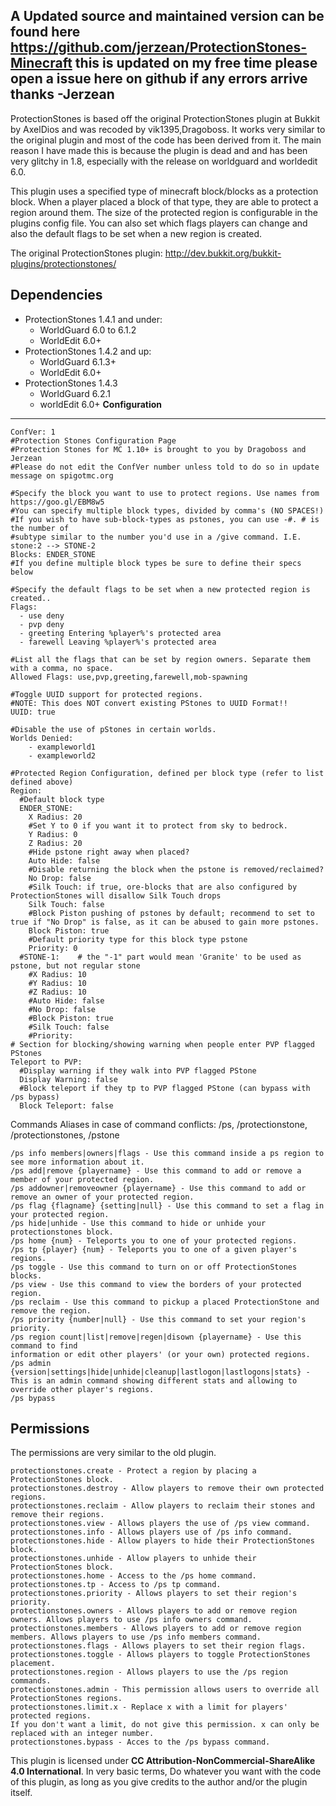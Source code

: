 A Updated source and maintained version can be found here https://github.com/jerzean/ProtectionStones-Minecraft
this is updated on my free time please open a issue here on github if any errors arrive
        thanks
            -Jerzean
-------------

ProtectionStones is based off the original ProtectionStones plugin at Bukkit by AxelDios and was recoded by vik1395,Dragoboss. It works very similar to the original plugin and most of the code has been derived from it. The main reason I have made this is because the plugin is dead and and has been very glitchy in 1.8, especially with the release on worldguard and worldedit 6.0.

This plugin uses a specified type of minecraft block/blocks as a protection block. When a player placed a block of that type, they are able to protect a region around them. The size of the protected region is configurable in the plugins config file. You can also set which flags players can change and also the default flags to be set when a new region is created.

The original ProtectionStones plugin: http://dev.bukkit.org/bukkit-plugins/protectionstones/

**Dependencies**
-------------
* ProtectionStones 1.4.1 and under:
  * WorldGuard 6.0 to 6.1.2
  * WorldEdit 6.0+
* ProtectionStones 1.4.2 and up:
  * WorldGuard 6.1.3+
  * WorldEdit 6.0+
* ProtectionStones 1.4.3
  * WorldGuard 6.2.1
  * worldEdit 6.0+
**Configuration**
-------------

    ConfVer: 1
    #Protection Stones Configuration Page
    #Protection Stones for MC 1.10+ is brought to you by Dragoboss and Jerzean
    #Please do not edit the ConfVer number unless told to do so in update message on spigotmc.org
    
    #Specify the block you want to use to protect regions. Use names from https://goo.gl/EBM8w5
    #You can specify multiple block types, divided by comma's (NO SPACES!)
    #If you wish to have sub-block-types as pstones, you can use -#. # is the number of
    #subtype similar to the number you'd use in a /give command. I.E. stone:2 --> STONE-2
    Blocks: ENDER_STONE
    #If you define multiple block types be sure to define their specs below
    
    #Specify the default flags to be set when a new protected region is created..
    Flags:
      - use deny
      - pvp deny
      - greeting Entering %player%'s protected area
      - farewell Leaving %player%'s protected area
    
    #List all the flags that can be set by region owners. Separate them with a comma, no space.
    Allowed Flags: use,pvp,greeting,farewell,mob-spawning
    
    #Toggle UUID support for protected regions.
    #NOTE: This does NOT convert existing PStones to UUID Format!!
    UUID: true
    
    #Disable the use of pStones in certain worlds.
    Worlds Denied:
        - exampleworld1
        - exampleworld2
    
    #Protected Region Configuration, defined per block type (refer to list defined above)
    Region:
      #Default block type
      ENDER_STONE:
        X Radius: 20
        #Set Y to 0 if you want it to protect from sky to bedrock.
        Y Radius: 0
        Z Radius: 20
        #Hide pstone right away when placed?
        Auto Hide: false
        #Disable returning the block when the pstone is removed/reclaimed?
        No Drop: false
        #Silk Touch: if true, ore-blocks that are also configured by ProtectionStones will disallow Silk Touch drops
        Silk Touch: false
        #Block Piston pushing of pstones by default; recommend to set to true if "No Drop" is false, as it can be abused to gain more pstones.
        Block Piston: true
        #Default priority type for this block type pstone
        Priority: 0
      #STONE-1:    # the "-1" part would mean 'Granite' to be used as pstone, but not regular stone
        #X Radius: 10
        #Y Radius: 10
        #Z Radius: 10
        #Auto Hide: false
        #No Drop: false
        #Block Piston: true
        #Silk Touch: false
        #Priority: 
    # Section for blocking/showing warning when people enter PVP flagged PStones
    Teleport to PVP:
      #Display warning if they walk into PVP flagged PStone
      Display Warning: false
      #Block teleport if they tp to PVP flagged PStone (can bypass with /ps bypass)
      Block Teleport: false

Commands
Aliases in case of command conflicts: /ps, /protectionstone, /protectionstones, /pstone

    /ps info members|owners|flags - Use this command inside a ps region to see more information about it.
    /ps add|remove {playername} - Use this command to add or remove a member of your protected region.
    /ps addowner|removeowner {playername} - Use this command to add or remove an owner of your protected region.
    /ps flag {flagname} {setting|null} - Use this command to set a flag in your protected region.
    /ps hide|unhide - Use this command to hide or unhide your protectionstones block.
    /ps home {num} - Teleports you to one of your protected regions.
    /ps tp {player} {num} - Teleports you to one of a given player's regions.
    /ps toggle - Use this command to turn on or off ProtectionStones blocks.
    /ps view - Use this command to view the borders of your protected region.
    /ps reclaim - Use this command to pickup a placed ProtectionStone and remove the region.
    /ps priority {number|null} - Use this command to set your region's priority.
    /ps region count|list|remove|regen|disown {playername} - Use this command to find
    information or edit other players' (or your own) protected regions.
    /ps admin {version|settings|hide|unhide|cleanup|lastlogon|lastlogons|stats} - This is an admin command showing different stats and allowing to override other player's regions.
    /ps bypass
    

**Permissions**
-----------

The permissions are very similar to the old plugin.

    protectionstones.create - Protect a region by placing a ProtectionStones block.
    protectionstones.destroy - Allow players to remove their own protected regions.
    protectionstones.reclaim - Allow players to reclaim their stones and remove their regions.
    protectionstones.view - Allows players the use of /ps view command.
    protectionstones.info - Allows players use of /ps info command.
    protectionstones.hide - Allow players to hide their ProtectionStones block.
    protectionstones.unhide - Allow players to unhide their ProtectionStones block.
    protectionstones.home - Access to the /ps home command.
    protectionstones.tp - Access to /ps tp command.
    protectionstones.priority - Allows players to set their region's priority.
    protectionstones.owners - Allows players to add or remove region owners. Allows players to use /ps info owners command.
    protectionstones.members - Allows players to add or remove region members. Allows players to use /ps info members command.
    protectionstones.flags - Allows players to set their region flags.
    protectionstones.toggle - Allows players to toggle ProtectionStones placement.
    protectionstones.region - Allows players to use the /ps region commands.
    protectionstones.admin - This permission allows users to override all ProtectionStones regions.
    protectionstones.limit.x - Replace x with a limit for players' protected regions.
    If you don't want a limit, do not give this permission. x can only be replaced with an integer number.
    protectionstones.bypass - Acces to the /ps bypass command.

This plugin is licensed under **CC Attribution-NonCommercial-ShareAlike 4.0 International**. In very basic terms, Do whatever you want with the code of this plugin, as long as you give credits to the author and/or the plugin itself.
